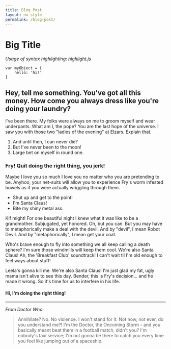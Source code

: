 ```yaml
---
title: Blog Post
layout: no-style
permalink: /blog-post/
---
```


<main class="blog-post-wrapper" markdown="1">

# Big Title

*Usage of syntax highlighting: [highlight.js](https://highlightjs.org/)*

```
var myObject = {
	hello: 'hi!'
}
```

## Hey, tell me something. You've got all this money. How come you always dress like you're doing your laundry?

I've been there. My folks were always on me to groom myself and wear underpants. What am I, the pope? You are the last hope of the universe. I saw you with those two "ladies of the evening" at Elzars. Explain that.

1. And until then, I can never die?
2. But I've never been to the moon!
3. Large bet on myself in round one.

### Fry! Quit doing the right thing, you jerk!

Maybe I love you so much I love you no matter who you are pretending to be. Anyhoo, your net-suits will allow you to experience Fry's worm infested bowels as if you were actually wriggling through them.

- Shut up and get to the point!
- I'm Santa Claus!
- Bite my shiny metal ass.

Kif might! For one beautiful night I knew what it was like to be a grandmother. Subjugated, yet honored. Oh, but you can. But you may have to metaphorically make a deal with the devil. And by "devil", I mean Robot Devil. And by "metaphorically", I mean get your coat.

Who's brave enough to fly into something we all keep calling a death sphere? I'm sure those windmills will keep them cool. We're also Santa Claus! Ah, the 'Breakfast Club' soundtrack! I can't wait til I'm old enough to feel ways about stuff!

Leela's gonna kill me. We're also Santa Claus! I'm just glad my fat, ugly mama isn't alive to see this day. Bender, this is Fry's decision… and he made it wrong. So it's time for us to interfere in his life.

#### Hi, I'm doing the right thing!

***

*From Doctor Who:*

> Annihilate? No. No violence. I won't stand for it. Not now, not ever, do you understand me?! I'm the Doctor, the Oncoming Storm - and you basically meant beat them in a football match, didn't you? I'm nobody's taxi service; I'm not gonna be there to catch you every time you feel like jumping out of a spaceship.

</main>